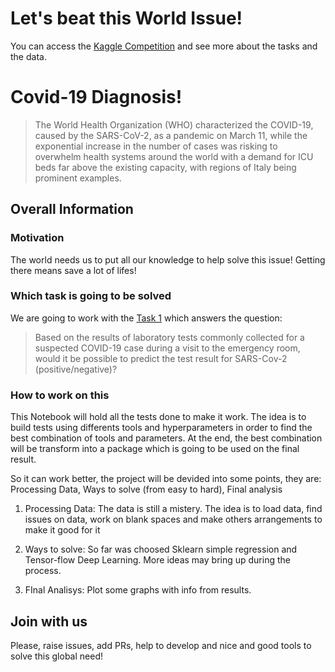 # Let's beat this World Issue!

You can access the [Kaggle Competition](https://www.kaggle.com/einsteindata4u/covid19) and see more about the tasks and the data.

# Covid-19 Diagnosis!

> The World Health Organization (WHO) characterized the COVID-19, caused by the SARS-CoV-2, as a pandemic on March 11, while the exponential increase in the number of cases was risking to overwhelm health systems around the world with a demand for ICU beds far above the existing capacity, with regions of Italy being prominent examples.

## Overall Information

### Motivation

The world needs us to put all our knowledge to help solve this issue! Getting there means save a lot of lifes!

### Which task is going to be solved

We are going to work with the [Task 1](https://www.kaggle.com/einsteindata4u/covid19/tasks?taskId=645) which answers the question:
> Based on the results of laboratory tests commonly collected for a suspected COVID-19 case during a visit to the emergency room, would it be possible to predict the test result for SARS-Cov-2 (positive/negative)?

### How to work on this

This Notebook will hold all the tests done to make it work. The idea is to build tests using differents tools and hyperparameters in order to find the best combination of tools and parameters. At the end, the best combination will be transform into a package which is going to be used on the final result.

So it can work better, the project will be devided into some points, they are:
Processing Data, Ways to solve (from easy to hard), Final analysis

1) Processing Data: The data is still a mistery. The idea is to load data, find issues on data, work on blank spaces and make others arrangements to make it good for it

2) Ways to solve: So far was choosed Sklearn simple regression and Tensor-flow Deep Learning. More ideas may bring up during the process.

3) FInal Analisys: Plot some graphs with info from results.

## Join with us

Please, raise issues, add PRs, help to develop and nice and good tools to solve this global need!
